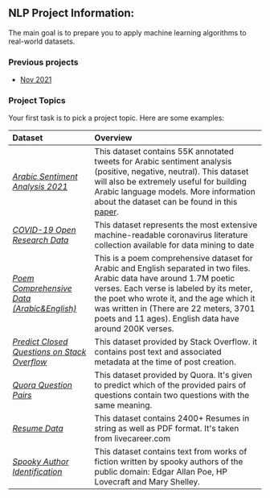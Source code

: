 ## NLP Project Information:
The main goal is to prepare you to apply machine learning algorithms to real-world datasets.

### Previous projects
- [Nov 2021](https://github.com/alielkassas/Teaching/blob/master/DataScience/projects/NLP/prev_projects2021(Nov).md)
### Project Topics
Your first task is to pick a project topic. Here are some examples:

| **Dataset** | Overview   |  
|:------|:-------|
| *[Arabic Sentiment Analysis 2021](https://www.kaggle.com/c/arabic-sentiment-analysis-2021-kaust/overview)* | This dataset contains 55K annotated tweets for Arabic sentiment analysis (positive, negative, neutral). This dataset will also be extremely useful for building Arabic language models. More information about the dataset can be found in this [paper](https://arxiv.org/abs/2011.00578).|
| *[COVID-19 Open Research Data](https://www.kaggle.com/allen-institute-for-ai/CORD-19-research-challenge)* | This dataset represents the most extensive machine-readable coronavirus literature collection available for data mining to date| 
| *[Poem Comprehensive Data (Arabic&English)](https://hci-lab.github.io/ArabicPoetry-1-Private/)* |  This is a poem comprehensive dataset for Arabic and English separated in two files. Arabic data have around 1.7M poetic verses. Each verse is labeled by its meter, the poet who wrote it, and the age which it was written in (There are 22 meters, 3701 poets and 11 ages). English data have around 200K verses.|
| *[Predict Closed Questions on Stack Overflow](https://www.kaggle.com/c/predict-closed-questions-on-stack-overflow/overview)* | This dataset provided by Stack Overflow. it contains post text and associated metadata at the time of post creation.|
| *[Quora Question Pairs](https://www.kaggle.com/c/quora-question-pairs/overview)* | This dataset provided by Quora. It's given to predict which of the provided pairs of questions contain two questions with the same meaning.|
| *[Resume Data](https://www.kaggle.com/snehaanbhawal/resume-dataset)* | This dataset contains 2400+ Resumes in string as well as PDF format. It's taken from livecareer.com|
| *[Spooky Author Identification](https://www.kaggle.com/c/spooky-author-identification/overview)* | This dataset contains text from works of fiction written by spooky authors of the public domain: Edgar Allan Poe, HP Lovecraft and Mary Shelley.|

